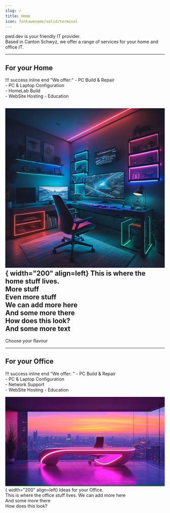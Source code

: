```yaml
---
slug: /
title: Home
icon: fontawesome/solid/terminal
---
```


pwd.dev is your friendly IT provider.  
Based in Canton Schwyz, we offer a range of services for your home and office IT.

---
## For your Home

!!! success inline end "We offer:"
    - PC Build & Repair  
    - PC & Laptop Configuration  
    - HomeLab Build  
    - WebSite Hosting
    - Education  

![Image title](images/home_gaming.png){ width="200" align=left}
This is where the home stuff lives.  
More stuff  
Even more stuff    
We can add more here  
And some more there  
How does this look?  
And some more text 
---

Choose your flavour

---

## For your Office

!!! success inline end "We offer: "
    - PC Build & Repair  
    - PC & Laptop Configuration  
    - Network Support  
    - WebSite Hosting
    - Education  

![Image title](images/office.png){ width="200" align=left}
Ideas for your Office.  
This is where the office stuff lives. 
We can add more here  
And some more there  
How does this look?  